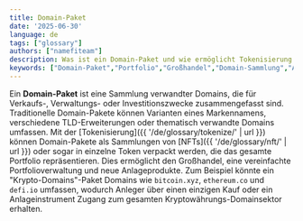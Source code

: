 ```yaml
---
title: Domain-Paket
date: '2025-06-30'
language: de
tags: ["glossary"]
authors: ["namefiteam"]
description: Was ist ein Domain-Paket und wie ermöglicht Tokenisierung die Portfolioverwaltung?
keywords: ["Domain-Paket","Portfolio","Großhandel","Domain-Sammlung","Asset-Management"]
---
```


Ein **Domain-Paket** ist eine Sammlung verwandter Domains, die für Verkaufs-, Verwaltungs- oder Investitionszwecke zusammengefasst sind. Traditionelle Domain-Pakete können Varianten eines Markennamens, verschiedene TLD-Erweiterungen oder thematisch verwandte Domains umfassen. Mit der [Tokenisierung]({{ '/de/glossary/tokenize/' | url }}) können Domain-Pakete als Sammlungen von [NFTs]({{ '/de/glossary/nft/' | url }}) oder sogar in einzelne Token verpackt werden, die das gesamte Portfolio repräsentieren. Dies ermöglicht den Großhandel, eine vereinfachte Portfolioverwaltung und neue Anlageprodukte. Zum Beispiel könnte ein "Krypto-Domains"-Paket Domains wie `bitcoin.xyz`, `ethereum.co` und `defi.io` umfassen, wodurch Anleger über einen einzigen Kauf oder ein Anlageinstrument Zugang zum gesamten Kryptowährungs-Domainsektor erhalten.